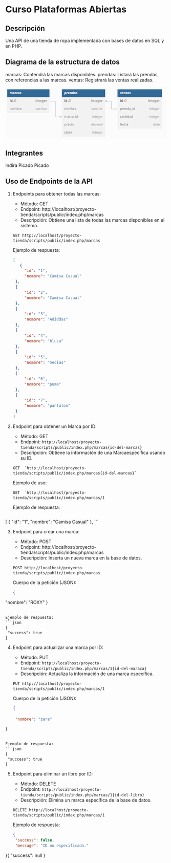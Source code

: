 
# Curso Plataformas Abiertas

## Descripción
Una API de una tienda de ropa implementada con bases de datos en SQL y en PHP.

## Diagrama de la estructura de datos
marcas: Contendrá las marcas disponibles.
prendas: Listará las prendas, con referencias a las marcas.
ventas: Registrará las ventas realizadas.

![alt text](./otros/imagenes/diagrama.png "Diagrama")

## Integrantes

Indira Picado Picado

## Uso de Endpoints de la API



1. Endpoints para obtener todas las marcas:
   - Método: GET
   - Endpoint: http://localhost/proyecto-tienda/scripts/public/index.php/marcas
   - Descripción: Obtiene una lista de todas las marcas disponibles en el sistema.

   ```http
   GET http://localhost/proyecto-tienda/scripts/public/index.php/marcas
   ```

   Ejemplo de respuesta:
   ```json
   [
      {
        "id": "1",
        "nombre": "Camisa Casual"
    },
    {
        "id": "2",
        "nombre": "Camisa Casual"
    },
    {
        "id": "3",
        "nombre": "Adiddas"
    },
    {
        "id": "4",
        "nombre": "blusa"
    },
    {
        "id": "5",
        "nombre": "medias"
    },
    {
        "id": "6",
        "nombre": "puma"
    },
    {
        "id": "7",
        "nombre": "pantalon"
    }
   ]
   ```

2. Endpoint para obtener un Marca por ID:
   - Método: GET
   - Endpoint: `http://localhost/proyecto-tienda/scripts/public/index.php/marcas{id-del-marcas}`
   - Descripción: Obtiene la información de una Marcaespecífica usando su ID.

   ```http
   GET  `http://localhost/proyecto-tienda/scripts/public/index.php/marcas{id-del-marcas}` 
   ```

   Ejemplo de uso:
   ```http
   GET  `http://localhost/proyecto-tienda/scripts/public/index.php/marcas/1 
   ```

   Ejemplo de respuesta:
   ```json
  [
    {
        "id": "1",
        "nombre": "Camisa Casual"
    },
       ```

3. Endpoint para crear una marca:
   - Método: POST
   - Endpoint: http://localhost/proyecto-tienda/scripts/public/index.php/marcas
   - Descripción: Inserta un nueva marca en la base de datos.

   ```http
   POST http://localhost/proyecto-tienda/scripts/public/index.php/marcas
   ```

   Cuerpo de la petición (JSON):
   ```json
   {
  "nombre": "ROXY"
   }
   ```

   Ejemplo de respuesta:
   ```json
  {
    "success": true
  }
   ```

4. Endpoint para actualizar una marca por ID:
   - Método: PUT
   - Endpoint:  `http://localhost/proyecto-tienda/scripts/public/index.php/marcas/1{id-del-maraca}`
   - Descripción: Actualiza la información de una marca específica.

   ```http
   PUT http://localhost/proyecto-tienda/scripts/public/index.php/marcas/1
   ```

   Cuerpo de la petición (JSON):
   ```json
   {

    "nombre": "zara"
}
   ```

   Ejemplo de respuesta:
   ```json
   {
    "success": true
}
   ```

5. Endpoint para eliminar un libro por ID:
   - Método: DELETE
   - Endpoint: `http://localhost/proyecto-tienda/scripts/public/index.php/marcas/1{id-del-libro}`
   - Descripción: Elimina un marca específica de la base de datos.

   ```http
   DELETE http://localhost/proyecto-tienda/scripts/public/index.php/marcas/1
   ```

   Ejemplo de respuesta:
   ```json
   {
    "success": false,
    "message": "ID no especificado."
}{
    "success": null
}
   ```